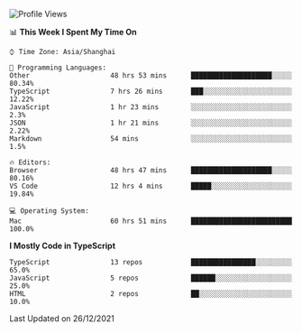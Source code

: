<!--START_SECTION:waka-->
![Profile Views](http://img.shields.io/badge/Profile%20Views-2-blue)

📊 **This Week I Spent My Time On** 

```text
⌚︎ Time Zone: Asia/Shanghai

💬 Programming Languages: 
Other                    48 hrs 53 mins      ████████████████████░░░░░   80.34% 
TypeScript               7 hrs 26 mins       ███░░░░░░░░░░░░░░░░░░░░░░   12.22% 
JavaScript               1 hr 23 mins        ░░░░░░░░░░░░░░░░░░░░░░░░░   2.3% 
JSON                     1 hr 21 mins        ░░░░░░░░░░░░░░░░░░░░░░░░░   2.22% 
Markdown                 54 mins             ░░░░░░░░░░░░░░░░░░░░░░░░░   1.5%

🔥 Editors: 
Browser                  48 hrs 47 mins      ████████████████████░░░░░   80.16% 
VS Code                  12 hrs 4 mins       █████░░░░░░░░░░░░░░░░░░░░   19.84%

💻 Operating System: 
Mac                      60 hrs 51 mins      █████████████████████████   100.0%

```

**I Mostly Code in TypeScript** 

```text
TypeScript               13 repos            ████████████████░░░░░░░░░   65.0% 
JavaScript               5 repos             ██████░░░░░░░░░░░░░░░░░░░   25.0% 
HTML                     2 repos             ██░░░░░░░░░░░░░░░░░░░░░░░   10.0%

```



 Last Updated on 26/12/2021
<!--END_SECTION:waka-->
